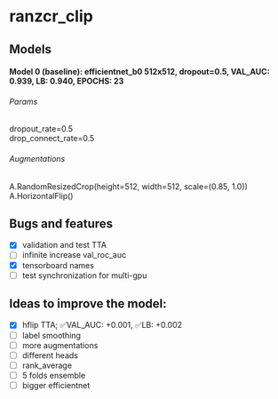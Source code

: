 # ranzcr_clip

## Models

#### Model 0 (baseline): efficientnet_b0 512x512, dropout=0.5, VAL_AUC: 0.939, LB: 0.940, EPOCHS: 23

###### Params
dropout_rate=0.5  
drop_connect_rate=0.5  

###### Augmentations
A.RandomResizedCrop(height=512, width=512, scale=(0.85, 1.0))  
A.HorizontalFlip()  

## Bugs and features
- [x] validation and test TTA
- [ ] infinite increase val_roc_auc
- [x] tensorboard names
- [ ] test synchronization for multi-gpu

## Ideas to improve the model:
- [x] hflip TTA;  :white_check_mark:VAL_AUC: +0.001, :white_check_mark:LB: +0.002
- [ ] label smoothing
- [ ] more augmentations
- [ ] different heads
- [ ] rank_average
- [ ] 5 folds ensemble
- [ ] bigger efficientnet
